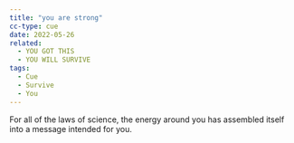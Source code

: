 ```yaml
---
title: "you are strong"
cc-type: cue
date: 2022-05-26
related:
  - YOU GOT THIS
  - YOU WILL SURVIVE
tags:
  - Cue
  - Survive
  - You
---
```

For all of the laws of science, the energy around you has assembled itself into a message intended for you.